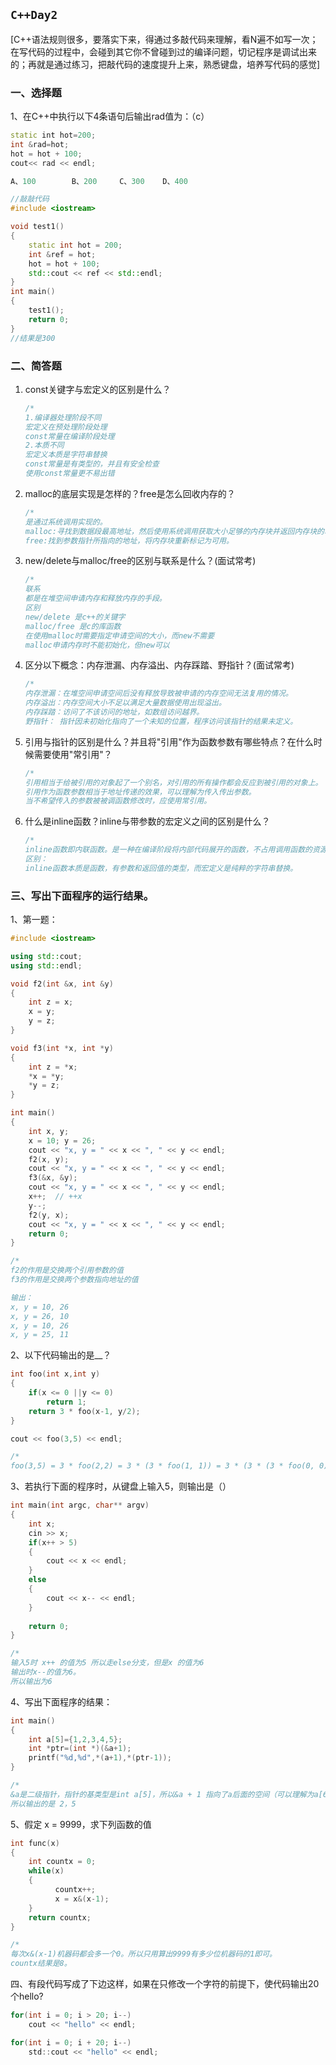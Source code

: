 ## `C++Day2`

[C++语法规则很多，要落实下来，得通过多敲代码来理解，看N遍不如写一次；在写代码的过程中，会碰到其它你不曾碰到过的编译问题，切记程序是调试出来的；再就是通过练习，把敲代码的速度提升上来，熟悉键盘，培养写代码的感觉]

### 一、选择题

1、在C++中执行以下4条语句后输出rad值为：（c）

```C++
static int hot=200; 
int &rad=hot;
hot = hot + 100; 
cout<< rad << endl; 

A、100        B、200     C、300    D、400
```

```cpp
//敲敲代码
#include <iostream>

void test1()
{
    static int hot = 200;
    int &ref = hot;
    hot = hot + 100;
    std::cout << ref << std::endl;
}
int main()
{
    test1();
    return 0;
}
//结果是300
```



### 二、简答题

1. const关键字与宏定义的区别是什么？

   ```cpp
   /*
   1.编译器处理阶段不同
   宏定义在预处理阶段处理
   const常量在编译阶段处理
   2.本质不同
   宏定义本质是字符串替换
   const常量是有类型的，并且有安全检查
   使用const常量更不易出错
   ```

   

2. malloc的底层实现是怎样的？free是怎么回收内存的？

   ```cpp
   /*
   是通过系统调用实现的。
   malloc:寻找到数据段最高地址，然后使用系统调用获取大小足够的内存块并返回内存块的地址。
   free:找到参数指针所指向的地址，将内存块重新标记为可用。
   ```

   

3. new/delete与malloc/free的区别与联系是什么？(面试常考)

   ```cpp
   /*
   联系
   都是在堆空间申请内存和释放内存的手段。
   区别
   new/delete 是c++的关键字
   malloc/free 是c的库函数
   在使用malloc时需要指定申请空间的大小，而new不需要
   malloc申请内存时不能初始化，但new可以
   ```

   

4. 区分以下概念：内存泄漏、内存溢出、内存踩踏、野指针？(面试常考)

   ```cpp
   /*
   内存泄漏：在堆空间申请空间后没有释放导致被申请的内存空间无法复用的情况。
   内存溢出：内存空间大小不足以满足大量数据使用出现溢出。
   内存踩踏：访问了不该访问的地址，如数组访问越界。
   野指针： 指针因未初始化指向了一个未知的位置，程序访问该指针的结果未定义。
   ```

   

5. 引用与指针的区别是什么？并且将"引用"作为函数参数有哪些特点？在什么时候需要使用"常引用"？

   ```cpp
   /*
   引用相当于给被引用的对象起了一个别名，对引用的所有操作都会反应到被引用的对象上。
   引用作为函数参数相当于地址传递的效果，可以理解为传入传出参数。
   当不希望传入的参数被被调函数修改时，应使用常引用。
   ```

   

6. 什么是inline函数？inline与带参数的宏定义之间的区别是什么？

   ```cpp
   /*
   inline函数即内联函数。是一种在编译阶段将内部代码展开的函数，不占用调用函数的资源。常用于替代带参数的宏定义以提高代码的可读性。
   区别：
   inline函数本质是函数，有参数和返回值的类型，而宏定义是纯粹的字符串替换。
   ```

   



### 三、写出下面程序的运行结果。

1、第一题：

```C++
#include <iostream>

using std::cout;
using std::endl;

void f2(int &x, int &y) 
{
	int z = x; 
	x = y; 
	y = z;
}

void f3(int *x, int *y) 
{
	int z = *x; 
	*x = *y; 
	*y = z;
}

int main() 
{
	int x, y;
	x = 10; y = 26;
	cout << "x, y = " << x << ", " << y << endl;
	f2(x, y);
	cout << "x, y = " << x << ", " << y << endl;
	f3(&x, &y);
	cout << "x, y = " << x << ", " << y << endl;
	x++;  // ++x
	y--;
	f2(y, x);
	cout << "x, y = " << x << ", " << y << endl;
	return 0;
}
```

```cpp
/*
f2的作用是交换两个引用参数的值
f3的作用是交换两个参数指向地址的值

输出：
x, y = 10, 26
x, y = 26, 10
x, y = 10, 26
x, y = 25, 11
```



2、以下代码输出的是__？

```C++
int foo(int x,int y)
{
    if(x <= 0 ||y <= 0)  
        return 1;
    return 3 * foo(x-1, y/2); 
}

cout << foo(3,5) << endl;
```

```cpp
/*
foo(3,5) = 3 * foo(2,2) = 3 * (3 * foo(1, 1)) = 3 * (3 * (3 * foo(0, 0)) = 27
```



3、若执行下面的程序时，从键盘上输入5，则输出是（）

```C++
int main(int argc, char** argv)
{
    int x;
    cin >> x;
    if(x++ > 5)
	{
		cout << x << endl;
	}      
    else
	{
		cout << x-- << endl;
	}
    
    return 0;
}
```

```cpp
/*
输入5时 x++ 的值为5 所以走else分支，但是x 的值为6
输出时x--的值为6。
所以输出为6
```



4、写出下面程序的结果：

```C++
int main() 
{ 
    int a[5]={1,2,3,4,5}; 
    int *ptr=(int *)(&a+1); 
    printf("%d,%d",*(a+1),*(ptr-1)); 
}
```

```cpp
/*
&a是二级指针，指针的基类型是int a[5]，所以&a + 1 指向了a后面的空间（可以理解为a[6]） a作为指针时指向的是a[0] 
所以输出的是 2，5
```



5、假定 x = 9999，求下列函数的值

```c++
int func(x)
{
    int countx = 0;
    while(x)
    {
          countx++;
          x = x&(x-1);
    }
    return countx;
} 
```

```cpp
/*
每次x&(x-1)机器码都会多一个0。所以只用算出9999有多少位机器码的1即可。
countx结果是8。
```



四、有段代码写成了下边这样，如果在只修改一个字符的前提下，使代码输出20个hello?

```C++
for(int i = 0; i > 20; i--)
    cout << "hello" << endl;
```

```c
for(int i = 0; i + 20; i--)
    std::cout << "hello" << endl;
```

